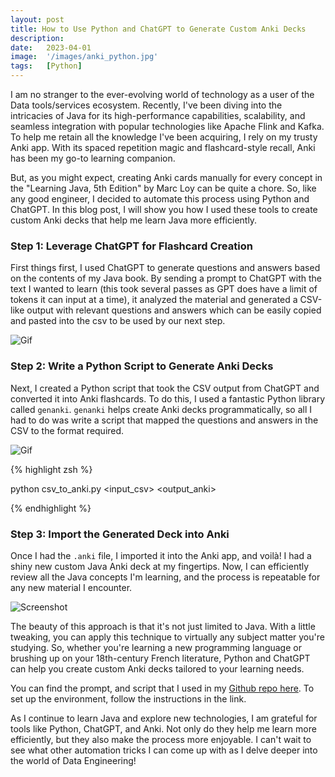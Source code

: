 ```yaml
---
layout: post
title: How to Use Python and ChatGPT to Generate Custom Anki Decks
description:
date:   2023-04-01
image:  '/images/anki_python.jpg'
tags:   [Python]
---
```


I am no stranger to the ever-evolving world of technology as a user of the Data tools/services ecosystem. Recently, I've been diving into the intricacies of Java for its high-performance capabilities, scalability, and seamless integration with popular technologies like Apache Flink and Kafka. To help me retain all the knowledge I've been acquiring, I rely on my trusty Anki app. With its spaced repetition magic and flashcard-style recall, Anki has been my go-to learning companion.

But, as you might expect, creating Anki cards manually for every concept in the "Learning Java, 5th Edition" by Marc Loy can be quite a chore. So, like any good engineer, I decided to automate this process using Python and ChatGPT. In this blog post, I will show you how I used these tools to create custom Anki decks that help me learn Java more efficiently.

### Step 1: Leverage ChatGPT for Flashcard Creation

First things first, I used ChatGPT to generate questions and answers based on the contents of my Java book. By sending a prompt to ChatGPT with the text I wanted to learn (this took several passes as GPT does have a limit of tokens it can input at a time), it analyzed the material and generated a CSV-like output with relevant questions and answers which can be easily copied and pasted into the csv to be used by our next step.

![Gif]({{site.baseurl}}/images/gptpy_demo.gif) 

### Step 2: Write a Python Script to Generate Anki Decks

Next, I created a Python script that took the CSV output from ChatGPT and converted it into Anki flashcards. To do this, I used a fantastic Python library called `genanki`. `genanki` helps create Anki decks programmatically, so all I had to do was write a script that mapped the questions and answers in the CSV to the format required.

![Gif]({{site.baseurl}}/images/gptpy_demo_2.gif)

{% highlight zsh %}

python csv_to_anki.py <input_csv> <output_anki>

{% endhighlight %}

### Step 3: Import the Generated Deck into Anki

Once I had the `.anki` file, I imported it into the Anki app, and voilà! I had a shiny new custom Java Anki deck at my fingertips. Now, I can efficiently review all the Java concepts I'm learning, and the process is repeatable for any new material I encounter.

![Screenshot]({{site.baseurl}}/images/import_screenshot.jpg)

The beauty of this approach is that it's not just limited to Java. With a little tweaking, you can apply this technique to virtually any subject matter you're studying. So, whether you're learning a new programming language or brushing up on your 18th-century French literature, Python and ChatGPT can help you create custom Anki decks tailored to your learning needs. 

You can find the prompt, and script that I used in my [Github repo here](www.google.ca). To set up the environment, follow the instructions in the link.

As I continue to learn Java and explore new technologies, I am grateful for tools like Python, ChatGPT, and Anki. Not only do they help me learn more efficiently, but they also make the process more enjoyable. I can't wait to see what other automation tricks I can come up with as I delve deeper into the world of Data Engineering!


